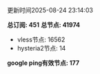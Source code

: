 更新时间2025-08-24 23:14:03

**总订阅: 451**
**总节点: 41974**
- vless节点: 16562
- hysteria2节点: 14

**google ping有效节点: 177**

